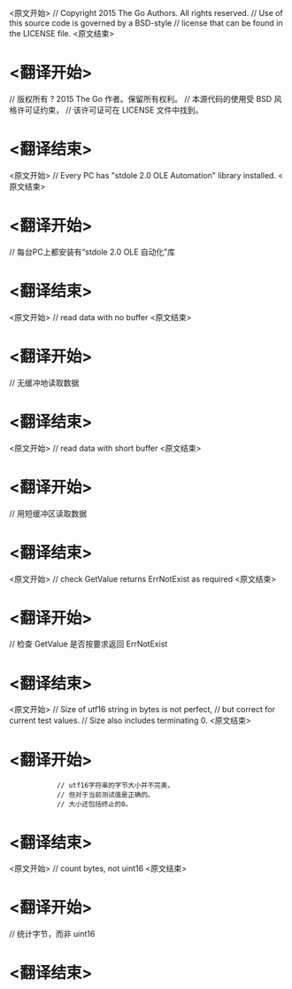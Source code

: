 
<原文开始>
// Copyright 2015 The Go Authors. All rights reserved.
// Use of this source code is governed by a BSD-style
// license that can be found in the LICENSE file.
<原文结束>

# <翻译开始>
// 版权所有 ? 2015 The Go 作者。保留所有权利。
// 本源代码的使用受 BSD 风格许可证约束，
// 该许可证可在 LICENSE 文件中找到。
# <翻译结束>


<原文开始>
// Every PC has "stdole 2.0 OLE Automation" library installed.
<原文结束>

# <翻译开始>
// 每台PC上都安装有“stdole 2.0 OLE 自动化”库
# <翻译结束>


<原文开始>
// read data with no buffer
<原文结束>

# <翻译开始>
// 无缓冲地读取数据
# <翻译结束>


<原文开始>
// read data with short buffer
<原文结束>

# <翻译开始>
// 用短缓冲区读取数据
# <翻译结束>


<原文开始>
// check GetValue returns ErrNotExist as required
<原文结束>

# <翻译开始>
// 检查 GetValue 是否按要求返回 ErrNotExist
# <翻译结束>


<原文开始>
				// Size of utf16 string in bytes is not perfect,
				// but correct for current test values.
				// Size also includes terminating 0.
<原文结束>

# <翻译开始>
				// utf16字符串的字节大小并不完美，
				// 但对于当前测试值是正确的。
				// 大小还包括终止的0。
# <翻译结束>


<原文开始>
// count bytes, not uint16
<原文结束>

# <翻译开始>
// 统计字节，而非 uint16
# <翻译结束>

